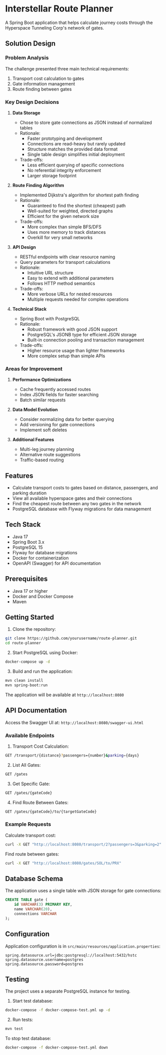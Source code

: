 # Interstellar Route Planner

A Spring Boot application that helps calculate journey costs through the Hyperspace Tunneling Corp's network of gates.

## Solution Design

### Problem Analysis

The challenge presented three main technical requirements:
1. Transport cost calculation to gates
2. Gate information management
3. Route finding between gates

### Key Design Decisions

1. **Data Storage**
    - Chose to store gate connections as JSON instead of normalized tables
    - Rationale:
        - Faster prototyping and development
        - Connections are read-heavy but rarely updated
        - Structure matches the provided data format
        - Single table design simplifies initial deployment
    - Trade-offs:
        - Less efficient querying of specific connections
        - No referential integrity enforcement
        - Larger storage footprint

2. **Route Finding Algorithm**
    - Implemented Dijkstra's algorithm for shortest path finding
    - Rationale:
        - Guaranteed to find the shortest (cheapest) path
        - Well-suited for weighted, directed graphs
        - Efficient for the given network size
    - Trade-offs:
        - More complex than simple BFS/DFS
        - Uses more memory to track distances
        - Overkill for very small networks

3. **API Design**
    - RESTful endpoints with clear resource naming
    - Query parameters for transport calculations
    - Rationale:
        - Intuitive URL structure
        - Easy to extend with additional parameters
        - Follows HTTP method semantics
    - Trade-offs:
        - More verbose URLs for nested resources
        - Multiple requests needed for complex operations

4. **Technical Stack**
    - Spring Boot with PostgreSQL
    - Rationale:
        - Robust framework with good JSON support
        - PostgreSQL's JSONB type for efficient JSON storage
        - Built-in connection pooling and transaction management
    - Trade-offs:
        - Higher resource usage than lighter frameworks
        - More complex setup than simple APIs

### Areas for Improvement

1. **Performance Optimizations**
    - Cache frequently accessed routes
    - Index JSON fields for faster searching
    - Batch similar requests

2. **Data Model Evolution**
    - Consider normalizing data for better querying
    - Add versioning for gate connections
    - Implement soft deletes

3. **Additional Features**
    - Multi-leg journey planning
    - Alternative route suggestions
    - Traffic-based routing

## Features

- Calculate transport costs to gates based on distance, passengers, and parking duration
- View all available hyperspace gates and their connections
- Find the cheapest route between any two gates in the network
- PostgreSQL database with Flyway migrations for data management

## Tech Stack

- Java 17
- Spring Boot 3.x
- PostgreSQL 15
- Flyway for database migrations
- Docker for containerization
- OpenAPI (Swagger) for API documentation

## Prerequisites

- Java 17 or higher
- Docker and Docker Compose
- Maven

## Getting Started

1. Clone the repository:
```bash
git clone https://github.com/yourusername/route-planner.git
cd route-planner
```

2. Start PostgreSQL using Docker:
```bash
docker-compose up -d
```

3. Build and run the application:
```bash
mvn clean install
mvn spring-boot:run
```

The application will be available at `http://localhost:8080`

## API Documentation

Access the Swagger UI at: `http://localhost:8080/swagger-ui.html`

### Available Endpoints

1. Transport Cost Calculation:
```bash
GET /transport/{distance}?passengers={number}&parking={days}
```

2. List All Gates:
```bash
GET /gates
```

3. Get Specific Gate:
```bash
GET /gates/{gateCode}
```

4. Find Route Between Gates:
```bash
GET /gates/{gateCode}/to/{targetGateCode}
```

### Example Requests

Calculate transport cost:
```bash
curl -X GET "http://localhost:8080/transport/2?passengers=3&parking=2"
```

Find route between gates:
```bash
curl -X GET "http://localhost:8080/gates/SOL/to/PRX"
```

## Database Schema

The application uses a single table with JSON storage for gate connections:

```sql
CREATE TABLE gate (
    id VARCHAR(3) PRIMARY KEY,
    name VARCHAR(20),
    connections VARCHAR
);
```

## Configuration

Application configuration is in `src/main/resources/application.properties`:

```properties
spring.datasource.url=jdbc:postgresql://localhost:5432/hstc
spring.datasource.username=postgres
spring.datasource.password=postgres
```

## Testing

The project uses a separate PostgreSQL instance for testing.

1. Start test database:
```bash
docker-compose -f docker-compose-test.yml up -d
```

2. Run tests:
```bash
mvn test
```

To stop test database:
```bash
docker-compose -f docker-compose-test.yml down
```